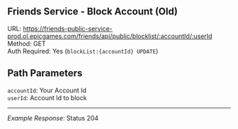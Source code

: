 ## Friends Service - Block Account (Old)

URL: https://friends-public-service-prod.ol.epicgames.com/friends/api/public/blocklist/:accountId/:userId \
Method: GET \
Auth Required: Yes (`blockList:{accountId} UPDATE`)

## Path Parameters

`accountId`: Your Account Id <br/>
`userId`: Account Id to block

---

_Example Response_: Status 204
